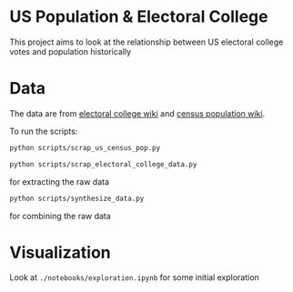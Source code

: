 # US Population & Electoral College

This project aims to look at the relationship between US electoral college votes and population historically

# Data

The data are from [electoral college wiki](https://en.wikipedia.org/wiki/United_States_Electoral_College) and [census population wiki](https://en.wikipedia.org/wiki/List_of_U.S._states_and_territories_by_historical_population).

To run the scripts:

```bash
python scripts/scrap_us_census_pop.py
```

```bash
python scripts/scrap_electoral_college_data.py
```

for extracting the raw data

```bash
python scripts/synthesize_data.py
```

for combining the raw data

# Visualization

Look at `./notebooks/exploration.ipynb` for some initial exploration

